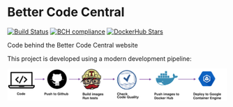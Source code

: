 # Better Code Central
[![Build Status](https://travis-ci.org/robvanderleek/BetterCodeCentral.svg?branch=master)](https://travis-ci.org/robvanderleek/BetterCodeCentral)
[![BCH compliance](https://bettercodehub.com/edge/badge/robvanderleek/BetterCodeCentral)](https://bettercodehub.com)
[![DockerHub Stars](https://img.shields.io/docker/stars/robvanderleek/bettercodecentral.svg)](https://hub.docker.com/r/robvanderleek/bettercodecentral)

Code behind the Better Code Central website

This project is developed using a modern development pipeline:

![CI/CD pipeline](doc/bcc-cicd.png)

